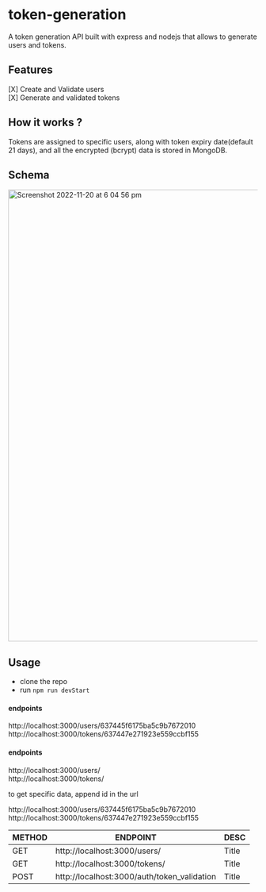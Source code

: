 # token-generation

A token generation API built with express and nodejs that allows to generate users and
tokens.

## Features

[X] Create and Validate users  
[X] Generate and validated tokens

## How it works ?

Tokens are assigned to specific users, along with token expiry date(default 21 days), and all the encrypted (bcrypt) data is stored in MongoDB.

## Schema

<img width="911" alt="Screenshot 2022-11-20 at 6 04 56 pm" src="https://user-images.githubusercontent.com/42713799/202890163-745479b9-b237-4eb7-acdd-cf88d6196efe.png">

## Usage

- clone the repo
- run `npm run devStart`

#### endpoints

http://localhost:3000/users/637445f6175ba5c9b7672010  
http://localhost:3000/tokens/637447e271923e559ccbf155

#### endpoints

http://localhost:3000/users/  
http://localhost:3000/tokens/

to get specific data, append id in the url

http://localhost:3000/users/637445f6175ba5c9b7672010  
http://localhost:3000/tokens/637447e271923e559ccbf155

| METHOD | ENDPOINT                                    | DESC  |
| ------ | ------------------------------------------- | ----- |
| GET    | http://localhost:3000/users/                | Title |
| GET    | http://localhost:3000/tokens/               | Title |
| POST   | http://localhost:3000/auth/token_validation | Title |
